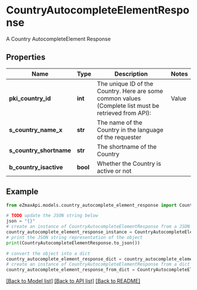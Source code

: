 # CountryAutocompleteElementResponse

A Country AutocompleteElement Response

## Properties

Name | Type | Description | Notes
------------ | ------------- | ------------- | -------------
**pki_country_id** | **int** | The unique ID of the Country.  Here are some common values (Complete list must be retrieved from API):  |Value|Description| |-|-| |1|Canada| |2|United-States| | 
**s_country_name_x** | **str** | The name of the Country in the language of the requester | 
**s_country_shortname** | **str** | The shortname of the Country | 
**b_country_isactive** | **bool** | Whether the Country is active or not | 

## Example

```python
from eZmaxApi.models.country_autocomplete_element_response import CountryAutocompleteElementResponse

# TODO update the JSON string below
json = "{}"
# create an instance of CountryAutocompleteElementResponse from a JSON string
country_autocomplete_element_response_instance = CountryAutocompleteElementResponse.from_json(json)
# print the JSON string representation of the object
print(CountryAutocompleteElementResponse.to_json())

# convert the object into a dict
country_autocomplete_element_response_dict = country_autocomplete_element_response_instance.to_dict()
# create an instance of CountryAutocompleteElementResponse from a dict
country_autocomplete_element_response_from_dict = CountryAutocompleteElementResponse.from_dict(country_autocomplete_element_response_dict)
```
[[Back to Model list]](../README.md#documentation-for-models) [[Back to API list]](../README.md#documentation-for-api-endpoints) [[Back to README]](../README.md)


